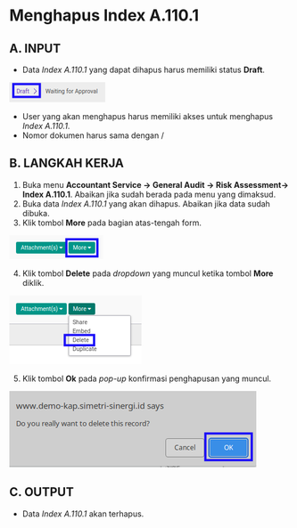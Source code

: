 # Menghapus Index A.110.1

## A. INPUT

* Data *Index A.110.1* yang dapat dihapus harus memiliki status **Draft**.

![](../../../img/index-a1101/status-draft.png)

* User yang akan menghapus harus memiliki akses untuk menghapus *Index A.110.1*.
* Nomor dokumen harus sama dengan /

## B. LANGKAH KERJA

1. Buka menu **Accountant Service -> General Audit -> Risk Assessment-> Index A.110.1**. Abaikan jika sudah berada pada menu yang dimaksud.
2. Buka data *Index A.110.1* yang akan dihapus. Abaikan jika data sudah dibuka.
3. Klik tombol **More** pada bagian atas-tengah form.

![](../../../img/index-a1101/tombol-more.png)

4. Klik tombol **Delete** pada *dropdown* yang muncul ketika tombol **More** diklik.

![](../../../img/index-a1101/tombol-more-delete.png)

5. Klik tombol **Ok** pada *pop-up* konfirmasi penghapusan yang muncul.

![](../../../img/index-a1101/pop-up-konfirmasi-delete.png)

## C. OUTPUT

* Data *Index A.110.1* akan terhapus.
